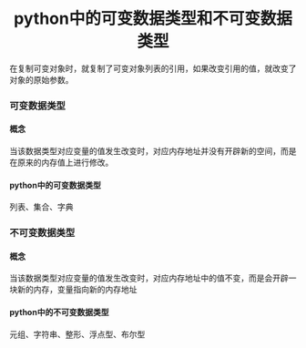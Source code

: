 <center><h1>python中的可变数据类型和不可变数据类型</h1></center>

在复制可变对象时，就复制了可变对象列表的引用，如果改变引用的值，就改变了对象的原始参数。

### 可变数据类型

#### 概念

当该数据类型对应变量的值发生改变时，对应内存地址并没有开辟新的空间，而是在原来的内存值上进行修改。

#### python中的可变数据类型

列表、集合、字典

### 不可变数据类型

#### 概念

当该数据类型对应变量的值发生改变时，对应内存地址中的值不变，而是会开辟一块新的内存，变量指向新的内存地址

#### python中的不可变数据类型

元组、字符串、整形、浮点型、布尔型